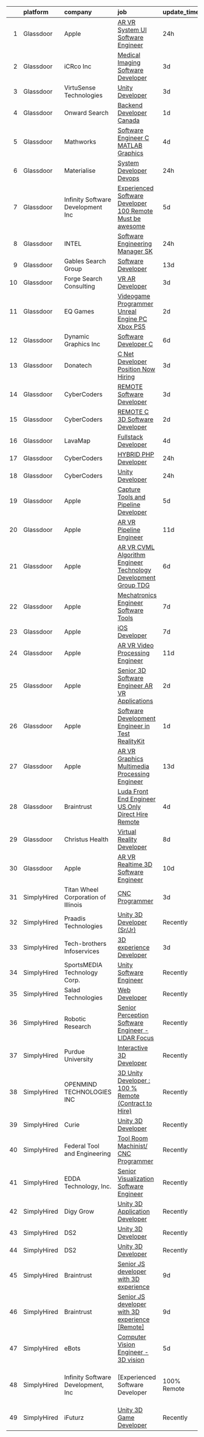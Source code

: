 

|    | platform    | company                             | job                                                                                                                                                                                                                                                                                                                                                                                                                                                                                                                                                                                                                                                                                                                                                                                                                                                                                                                                                                                                                                                                                                                                                                                                                                                                                                                                                                                                                                                                                     | update_time   | location          |
|---:|:------------|:------------------------------------|:----------------------------------------------------------------------------------------------------------------------------------------------------------------------------------------------------------------------------------------------------------------------------------------------------------------------------------------------------------------------------------------------------------------------------------------------------------------------------------------------------------------------------------------------------------------------------------------------------------------------------------------------------------------------------------------------------------------------------------------------------------------------------------------------------------------------------------------------------------------------------------------------------------------------------------------------------------------------------------------------------------------------------------------------------------------------------------------------------------------------------------------------------------------------------------------------------------------------------------------------------------------------------------------------------------------------------------------------------------------------------------------------------------------------------------------------------------------------------------------|:--------------|:------------------|
|  1 | Glassdoor   | Apple                               | [AR VR System UI Software Engineer](https://www.glassdoor.com/partner/jobListing.htm?pos=115&ao=1110586&s=58&guid=00000183c0c4bc1288e33d7e61516003&src=GD_JOB_AD&t=SR&vt=w&cs=1_48fd6f17&cb=1665386462618&jobListingId=1008194604120&cpc=9908D8D4413DBB8A&jrtk=3-0-1gf0c9f1qhapm801-1gf0c9f2f28im000-648e88034794b0bb--6NYlbfkN0BvKrLyj5gPmtZO9T8euul8TCxuuKNOtzRJOomxnwSEodTz2Bc-sPZlbtkML8D-m4oeV6RjmtLgNtFle5Lp-t1y_ac5rXlBDb2FT055bNJF5Z9WEqGCpdogwXsavVNXqVze6UF99aKorGQGE6tdQwMNJ0G0ldl2DULWyIt-uPig9tG7MjAlJWJpVptRE_UNm9NmOB50adoHxTkw1CwVudikPTvieTl0tkaJ2_Lsxpzsr6n5Qj1tTdQ0IAKSBp_rAnqiBfxS2uwqyWsqhFhXLCAP7e_7ouwl4MMQzS1s8OgPYtmnmHBVjMQr3sZJnOsJUgNThNTfVtpJTaf9UpArCAfo_KQXaaOYctoZ1jmXE10JIyLqMxQs2xs6cNxfzJguKgOt7A3_rDFfFbqAlRCGb8eyaHNOyeQSUQ8he9GMQPStnoGe_J8_QVFIUOjBs-_1E3ZC2HWGcSEua_cuzSh0tjMgSlBZiT28DZm7MNXMAx8l5J8l75fLRZkVRW86jc46zJSZyyH2AWGC6r9ke9XxvUkqx_JFqZfvJrTVKg1LJr5rsG5Ufsa-6jppIS7fxvu9Xzd2pX4rnWROn6zXUck0aMUkteUPCiKRTrt7z91BwwKkcpfj0jxY9TayczPk6_64PTPImT5B_r65nvWt9e1apwNOR4K6ft5Nfz_d6rMUwZ-esFlidBfcreTLLJ_vb7vgCwLx7NhCJ7qJFRxeMnJ379U70xwhNnIlB5kcuZmvHagxOUoIBTlkWSR9dFrGfNywtqQ2xbaY0t9qziJFT0uRoBEQZkemnif2vskHoV4XDP2clgoNdl-nRdGovxShTT378zix3QrjccDsx4FWqvnsRMDB0bFRddGi-d-M2UCgz_jeYq_W2Uyrnp41_lvkAcS5O3D0bgbk_ousb4KgbVq5q4RvzsM3M0Wn0rwlXvoEzM-LuUDfNlCvAjuwYIUAL78VKKpBsxi6BLDCrddOtN5Kp5lwqQuPE28mz_9ZFWttOTkp_WPsDRx5kw3kKMztcvW9DXn58NDf-CTWVf7ISJIENVa1)                                                                 | 24h           | Boulder, CO       |
|  2 | Glassdoor   | iCRco  Inc                          | [Medical Imaging Software Developer](https://www.glassdoor.com/partner/jobListing.htm?pos=101&ao=1110586&s=58&guid=00000183c0c4bc1288e33d7e61516003&src=GD_JOB_AD&t=SR&vt=w&ea=1&cs=1_3969617c&cb=1665386462616&jobListingId=1008189295235&cpc=B3B142CD6B71FD88&jrtk=3-0-1gf0c9f1qhapm801-1gf0c9f2f28im000-3a480ae423e39d25--6NYlbfkN0AtR68e5gWpPxoovZgA7Udo-dcymoK0NpHFMpIgh7LYz5vFxXCOkxsPH-fF8Xut7t958v82mrDUWGbP3diIYG4f38zQLkj4WGt-4rPdaVLrBZrs2wyi6xxR6zjZcX5E3qpqGXOJsxLO8DT7xvzzQ6qz6Iz-G2gJ-dFYD42aH32A15RyLjs5HvT8k8W6eBlsUuXDdjfaqUEriTp0a-HkEXfjbVglaHPSoLFWZ7x5ONLnIhlb-orC7qbuc06UOZ7--9wtLrK6tiiBnKnNmP4PQ74Wp63pywaxWhIOFY5PhMKfYnvlmOKxb6HlUBwu2fBCCXQf4lICgxRFPJ2-lAJMjVrI3s49SQPFJMtpsATuv9yQ-a6nkWIOaaAg63m7zIRMaXtKOZY7a78sAHffFeJbPceFnZGVk06M5I5JvQ_iX6GswI1whhkJeYTDQQ0ikzjZOkJQ09rCG-9DlJW3dZJjOm0jXX5cvVHxNuEZjxx4AoOzP_pjyQn1xv2J5PrZ-TCWfW8smkjy-SL0Sue9mkdWp2c7)                                                                                                                                                                                                                                                                                                                                                                                                                                                                                                                                                                                           | 3d            | Goleta, CA        |
|  3 | Glassdoor   | VirtuSense Technologies             | [Unity Developer](https://www.glassdoor.com/partner/jobListing.htm?pos=106&ao=1110586&s=58&guid=00000183c0c4bc1288e33d7e61516003&src=GD_JOB_AD&t=SR&vt=w&ea=1&cs=1_a8811d1f&cb=1665386462617&jobListingId=1008189164244&cpc=44CD5376B8534B8F&jrtk=3-0-1gf0c9f1qhapm801-1gf0c9f2f28im000-e45dbed7ed4141ec--6NYlbfkN0CpTNcpmE4ij7sr_GPl7QJj6yehPG-kupSZfEdlJHm76P8oq5H2fhbLgel7j5US3_82sl-q_ANWdLPrWeqBWKrSDGT4pzCUe3pZs1NF0soA2JxY-DPVRiyNM7VN1R-xtH8-fZi8Rkeqt5C9ALVR8ZPbu6TyBXI3iTb9wmbJ4tEmUM829R_q-A5oROh-JOJ6ptWfhT3xpiYSkWyUDyBiTmJN5cUvsylx37PvEtckPSFhBGTrRNH_CpP2BXT8nQvOlD56TgCgAvyQQ2M_RbrafDFKN3YhmNh_M1zsrEqqbZuk5_YzACD00xLtEz29fG1BLTkghjLT-_zhAGy76yEQLHEaovIkdegc4EVCiHgxJhvN43j3eQ_oMcc5MXjuNN_Ju-QTMyik7XM051TFtEc5LvIjoVRsno-zJeK1cynf8YFNwWI4O-w9xl8Db-tfQM5HPU6sJh32ZuNdztzwVSRIguEuop1byqV-YU6kATqLDH1GnWAQrprTKZ4Fyl7ATlEBRzM%3D)                                                                                                                                                                                                                                                                                                                                                                                                                                                                                                                                                                                                                                | 3d            | Peoria, IL        |
|  4 | Glassdoor   | Onward Search                       | [Backend Developer  Canada ](https://www.glassdoor.com/partner/jobListing.htm?pos=129&ao=1110586&s=58&guid=00000183c0c4bc1288e33d7e61516003&src=GD_JOB_AD&t=SR&vt=w&cs=1_a8206aad&cb=1665386462619&jobListingId=1008194305239&cpc=AC285F3A3ECA6BB0&jrtk=3-0-1gf0c9f1qhapm801-1gf0c9f2f28im000-67438b296177dbcd--6NYlbfkN0B7YoEZZ2QAGDyEGGmBPAUWSHc1Mt3sMCn9FehKcWA3w_U7TW3dCIGRFU2e-f54IzQF-V7rwnsogq2pB1rUxV_wtYrFCtPsi98_jKLrpHtN29HUedluhBhfEnIc-RBX5XZ-mJoHsOiFFpsZxLWtIPyuiz6o9BVh60Br6TkZMFgxOr8-tPsDxiPM5H6Y31F2LxurLfH8oZOhBqEYAXvBQVBkLzONOO-ltovPmfdrdRun4ftsuXV72T56Ln0h-q9r_l2tyfDJrBKSzfplxRxuIu_srcF1nujwINcTVvdltFzL66RWcW1_b7kByE-sMoZpbyabUPkJ-oXKiTe3ZDcfbIad1GjyvQPfUx7R4a0xBEC-qWgdD8pLXGhe1PJcj-RonUo72y6S3JZdUS457AIPC3lD3EGFAT6CyBGGEqIgywrHqRv9IRbYO64iGclRgg6DhJq_cu5mDXi318Jo6mxoxZ10wQKWT1uWgDtWBTuViXjU5wLEUBOMK0UysIIRfbFFNVszP8KpovIWCMtuIVV_stDjNn26SAsvlYNkDV_Jpyjyyg9DbtNUf_HSvBG0307OIO3iLp-AF4WxktKLEI-LzfDErM8-34Y3wgoBgbfbNjH62KtDyfYFkpedzhGxXqvOIPI7L8O8vKq85GYtVUMrRRFmAZaPs6fotFoqTS6PTVbV29M25At80CxnPkvBxIZW_FLBK_PD4TeaZZPjB0DGVcBuIOtO6A7Lq7UcZY8mmWSL5Q-KKrLau0vjzc82HbAH8LSnwzyPm-_FQG27ivCi3XnmErkn4wxwBKTV_lC9Mheg6Uzk9_6KkL2zl23U6DZ-PQ_K9qn5k3q5-L03XfksA6xGv2ylxlhiH423B7D189LnAzmbdPQcisfXeQUubDODxmC72nnBosRA_J26U2Mv9gx8fmMTkN_m6ruY8RnXmEHAK5vNyRpqxgBrGmA8saCbCOLyf6BZmiltDvfWrkwujk8sSyYtUUXrVBE6UFeaxsNugR5Sm6kyPN_whkrgjLHy3Ucb-DUJaoe6Id98-sJsDVctQ8RRubDrpkwtjrzFikEDhA%3D%3D)                                            | 1d            | Ontario, CA       |
|  5 | Glassdoor   | Mathworks                           | [Software Engineer C   MATLAB Graphics](https://www.glassdoor.com/partner/jobListing.htm?pos=109&ao=1110586&s=58&guid=00000183c0c4bc1288e33d7e61516003&src=GD_JOB_AD&t=SR&vt=w&cs=1_ff813690&cb=1665386462617&jobListingId=1008186237517&cpc=DF7064BA3070673B&jrtk=3-0-1gf0c9f1qhapm801-1gf0c9f2f28im000-5329f31628b21335--6NYlbfkN0Be1FTFPPFcx0QPIqAMJW1ybOZ3rWDB8_VedXN1tgPhwNql6qzRjolkxeWqHCQUogFP8Hn1yjEeNVHhDkQg9Bri1Z44LDfHVbenT-is6F0ljOm1TpU_8aWeav64RzWzNs9QWATQMpJooCt0EGJeIPQJLd8AE5yw5qf3MUychQOuWANot90S9OqEBrJFf5b55iznPYHcXtXnT75o31M1t4rBMmkiNUU9D1ceKzTqIKYViWZgh00DcA_o5LQSAK_hSRcIy0HatwptUi56lcatjBsx3l-sdW8YNWl0Dxa_1JH_NIVP7_r2hRw6Fj7EdHTR0I8joJ9JgokV8w1YwNQ9OIWEb49hdBKCDOlIxfEIRjj65Ekuk6EPOiVdTTnYMISR9f4zodavT2leSrBWul5tgNLBZ9GLF49g4NwCFC47mg793_epMBUPFESWyM8blxLySqK07F_dJHhgdgYS3Fcxs4_adLpfWofTQpMTj0mYIlHFd1VpLGayreJNDWYuM14Jubw%3D)                                                                                                                                                                                                                                                                                                                                                                                                                                                                                                                                                                                                               | 4d            | Natick, MA        |
|  6 | Glassdoor   | Materialise                         | [System Developer Devops](https://www.glassdoor.com/partner/jobListing.htm?pos=102&ao=1110586&s=58&guid=00000183c0c4bc1288e33d7e61516003&src=GD_JOB_AD&t=SR&vt=w&ea=1&cs=1_c50f3998&cb=1665386462616&jobListingId=1008195799075&cpc=71532419B2302243&jrtk=3-0-1gf0c9f1qhapm801-1gf0c9f2f28im000-59067dfb3fe08451--6NYlbfkN0BL1DyQYBK1tHwoBciZhChALBxjrhsy8rFgUIA85pUFUQ2RdOVZsrc1ShOB09AT59wL7AB2b1Yx1jXryiUxCHfyR1CctDn3pS9zcEPkqGkemfFO3W6nIh1vJ6ICLA2AggGG5BdMZJVVNCeYCUpDeJQ7B8yrfAMv4vUi2fBML_km3hpoDaSxbZYKOl7DMgNQBJ5QgU9SUXYtU4dwDNOf8DzysnhdSj_tu3cKj37uhDVnRgaBQDoEX9LL20V3UPxbL5pXXiJXdr1kskpS9C5e2dEXxk5Hn1bkVyDQzBjF53slEBC-AzTwYtIIYKJqIF6fEe3OY9BbJM-eSb7ah_zgzxd2Ua3g9yDZPU4PKZJmZ2xE5aJW47qebGToVJQWHtVvfUrOAemlPAccMzZuEkFPxV6lBu5jQrkEhs2zPysM6apeirsqd-U3uPzLEAx7Mu1ZBnUtZ8v4Ct0CUio3uAQk4Uv_77O_H5JzNWK5ohjTcd4WrbGwYhW_J7vPDPW3XYU2Go6kwb7J-z8T7o2sTUfxSVXB)                                                                                                                                                                                                                                                                                                                                                                                                                                                                                                                                                                                                      | 24h           | Remote            |
|  7 | Glassdoor   | Infinity Software Development  Inc  | [Experienced Software Developer 100  Remote Must be awesome ](https://www.glassdoor.com/partner/jobListing.htm?pos=104&ao=1110586&s=58&guid=00000183c0c4bc1288e33d7e61516003&src=GD_JOB_AD&t=SR&vt=w&ea=1&cs=1_1bfb444b&cb=1665386462617&jobListingId=1008183783950&cpc=01657B10174A43CF&jrtk=3-0-1gf0c9f1qhapm801-1gf0c9f2f28im000-a5c3ab181006a343--6NYlbfkN0DXKDYI_yepg0NlIxbNRNpLYk6-xAUlLi5O8UrMeMQSh8WSkYgZoGi-WUbT6kjti-KNs4OuhusC8Sj1lNqPOLvzwu9Z1wClx9KRij4t_mLNAymagokeCTrtgVv1VmrgOyJIoRw4NhnFVLg3SjFVyhGRCmqOezOgXyhmdMUQFgRnEIEl2UmxXz1UdS3_E7geet-a0znsV4R4dI0ZNxTyRB_92noR8zZUdH07mVj-sgV_5ZnXwW0fLCgivArC17z7QFnKLm0xH6LV122MSP3Xoc5-q9CVzUFfy8K407hVk0pGoD2AW0KINSuX6N71k2T0xKZm4UouM4Fyo5gKCI02-gSBYUkJaSE_vW6dgPtqtP3tAk0twgwYIami-0q8NO4zYlmZOeFJhb81Oy0isgQm8S2r1VKtBLQuD0ODd-MPof4vtq4iZBqK1tOjVZXZ9d1FWOipQis1qVyTqAERD01_Zi-6p240kYdfLUS25Jm4IW3H1PlGevbX9uYee43QGzzeQ8R69rYCLXfT3A%3D%3D)                                                                                                                                                                                                                                                                                                                                                                                                                                                                                                                                                                      | 5d            | Remote            |
|  8 | Glassdoor   | INTEL                               | [Software Engineering Manager  SK ](https://www.glassdoor.com/partner/jobListing.htm?pos=120&ao=1110586&s=58&guid=00000183c0c4bc1288e33d7e61516003&src=GD_JOB_AD&t=SR&vt=w&cs=1_023a6bde&cb=1665386462618&jobListingId=1008194657600&cpc=42BEC95245890617&jrtk=3-0-1gf0c9f1qhapm801-1gf0c9f2f28im000-a21f2c66336898f6--6NYlbfkN0BA3MKuha-jPD9CSzC2RLR7MGw7irEVqrUWZBF8dL3e3eXf_36fAnneFEs-d7qvI8dv06vVw2fnJcRLSSAMaE3rWOTMoZ_9juyRYigj28CHEG_mW8CSg8CNYJvg5Elfb9Skf9rwBCfqdHBbDpjI8eQuX3V9Gl2V8OtgJpGlwhR6kSX-XOP_i8jMlwizQ9x6AUz0a66DWQBylBkiTgClRtFVlK6rRJX5cqWGdTJovpeiRCRHzhIFGCEGt8gF1sU77_UfOWXxWAMeeNGbixepq_H3-9xquCTv1-h2eEtecAf_WLF0gy3dBDyhO-8OE5u84d_tyyXkp-sUc3TOi5lipFgVU3Jspr0frh9f3LQWPRn-rWJOsZPwsoF_Zmj6CH9yNT8ESd5TIa-JUPv5qn-tkML-Om46ISU8l9CosR1KvUvszZrnJ4cK-F3L8bU1kfq6s7I%3D)                                                                                                                                                                                                                                                                                                                                                                                                                                                                                                                                                                                                                                                                                   | 24h           | Lotus, CA         |
|  9 | Glassdoor   | Gables Search Group                 | [Software Developer](https://www.glassdoor.com/partner/jobListing.htm?pos=126&ao=1110586&s=58&guid=00000183c0c4bc1288e33d7e61516003&src=GD_JOB_AD&t=SR&vt=w&ea=1&cs=1_b8538a48&cb=1665386462619&jobListingId=1008163247392&cpc=3DB599BF2F4828F0&jrtk=3-0-1gf0c9f1qhapm801-1gf0c9f2f28im000-bcc07aa98df9c1ac--6NYlbfkN0CZ1lEuAv6jxF-3oHFcpaf0lR-C2BPOLpDOrJR7xrRNgVUCVNy30M80NEN6Thl85owDOn5f_fzW8BWFml6voKhb7PHTNI9gmyqeBF9ESSbVU3rqC6eN-nxuT3WJCBY8RSwDnvSqZ4JeCczqGIaKQ5GUokGZtJBbrohySbj3H8TTGYCW7xcmmdLby6oxaP94490zn_oSZVUDv9Gu-TTSYPq9RIYIMnqdiWlUMtDCOBXfZrUH5hEGjTyJnkRWlniOCLj2YOR357dh1bIZWoNbcXYJVtCSQ7QIxVoLeAY7zwQJ1Zjr7wGGg6B92ynETynGBykuErT6DC0HBnqOe3sFbnZwo4pQZ49pxHYoxjcMfGHRwKb6ffNIhJrNrKPD6TIFKYzK6woKemPFHOUprLGHGrLQ1oSRsxs4v7Tq5m3aklVFPdm2CnANL6dxj8-_ET0HFx_nRYYbJANBuNoCQKhykEz5o0vVYYJ-8VhdZjY5iVkiWi2WSE1nPURbL270hmUpVd7j72TzF4h1h9cMqxwPHiHde__8YKtVoZbVLsZrh-xfdTQ2PjNVRIvEm4uNy1FkS5Q%3D)                                                                                                                                                                                                                                                                                                                                                                                                                                                                                                                                                             | 13d           | Boston, MA        |
| 10 | Glassdoor   | Forge Search   Consulting           | [VR AR Developer](https://www.glassdoor.com/partner/jobListing.htm?pos=122&ao=1110586&s=58&guid=00000183c0c4bc1288e33d7e61516003&src=GD_JOB_AD&t=SR&vt=w&ea=1&cs=1_28381669&cb=1665386462618&jobListingId=1008189252914&cpc=E773D000C9BC26FA&jrtk=3-0-1gf0c9f1qhapm801-1gf0c9f2f28im000-9da3314825d58172--6NYlbfkN0DYb1aEzlaNK3jbo1nj7TkHhLA5BW3aCUoLvSDZjhDfmOd-hrJrnVwcnggaKCI_bQT0HMR7aIc2OOho3kn8cJdxIAkx0XaIl9Ux2l7ETyJeoOPe6JNtaydLBevyKc73b_eq4ghpt3NDpfmpLmDSVxSSoELAzwwCspjL1Qkcj623iP0t5IRS_4M28nF4D8UTRzFAgI15RwS9Sp0ob8VhrF0Hqu0J_jO--LwkmKHuwH116M4HiKRTiZ0fCVxzsCrrw9OjJ-cA-zkyNkowv8F4AKNNIyE3YAG5UO1MZ1CiNedY6tccaY8DU_28cAJ4RdvX1mv3k7ynR2rA9leX0MQr0ugdxxIHe_FY9Xd_XtGwVyiYCB0iJhB9sJHQJ2-rpY4C6yz7emKLX1fxDH2ddyuuyl9thJBOmHQpg4tUOV-Lzx4zx_LzU8nG_6BWxozIs-IOC5VHyu6P9CPiaxSebK42Tfo2NFfWS8aCfepw88ILgw2Bh-aOdLjt6J0D0BeeGa8P2T9OLJQEFJvfHg%3D%3D)                                                                                                                                                                                                                                                                                                                                                                                                                                                                                                                                                                                                                  | 3d            | Greenville, SC    |
| 11 | Glassdoor   | EQ Games                            | [Videogame Programmer   Unreal Engine  PC  Xbox  PS5 ](https://www.glassdoor.com/partner/jobListing.htm?pos=107&ao=1110586&s=58&guid=00000183c0c4bc1288e33d7e61516003&src=GD_JOB_AD&t=SR&vt=w&ea=1&cs=1_f78de1da&cb=1665386462617&jobListingId=1008192870147&cpc=E521981D00147CE2&jrtk=3-0-1gf0c9f1qhapm801-1gf0c9f2f28im000-89340bcb9f0f4d22--6NYlbfkN0CEVBjBLef0nKjHx2YDjrytGvrEPiX6AdNHFVq-P58f6TOpi8EtHHOBW3i5X9nc2LCZUE7BGZ1jfpKXJqRO0kFyVzidhKIkz9yMxSucFtVmvT8Rrzd-z71jQLinpxXyHNS2UzQobRn0h7MP4D_tg9Ou9It8rFzU3gbf7zoiLqXDeYMrhDNM3Y81RvwV0oUyfJ_96nlSZ65Fpp6-quIRmlfAKEDl0_UxTFH_yBFAx18nHp4h36NUygRmMsrHo3Us359ySOcD9nnfd5Na9G2bmkmH-c8Onp2H_KiWFygRyeTR5GyH4trL4Wh5PVfmv1xpMmnOw6v0Buvzv54HPujbW4QMGdLdHNMvS38dQcG20mXawcgG6Kb72CQVjpHV76pqXretylr6-yZ3Olw503pvrJHoYrXFNh0_Lun5I0uY5vYh4CAPmkq00J048hb_tCB31H469ZzgGgRVzhih0yJzJ_hcF40mkYByGNOthuUKa6MgXo-ZVD9xEBXePNU9MX2iyyyvfU3eUB6zPzBQk5HI3UUz)                                                                                                                                                                                                                                                                                                                                                                                                                                                                                                                                                                         | 2d            | Remote            |
| 12 | Glassdoor   | Dynamic Graphics  Inc               | [Software Developer C  ](https://www.glassdoor.com/partner/jobListing.htm?pos=103&ao=1110586&s=58&guid=00000183c0c4bc1288e33d7e61516003&src=GD_JOB_AD&t=SR&vt=w&ea=1&cs=1_003c4d44&cb=1665386462616&jobListingId=1008181241186&cpc=923E3B470662C757&jrtk=3-0-1gf0c9f1qhapm801-1gf0c9f2f28im000-eb0534a82a7f31d0--6NYlbfkN0D8zH-OS32mCfLUVdqGSMwrigRLG3ouzSKCaXh7jZmpYtU56ERe_VRRq247ZHJrkRlo6kkXhzO6x6LoRo5lER-Mcakm529CxqE6zGYiKTMZJygHS7Nn-hjRim_nU_rCuii8X9PjgNJs4xmdU0nHL6UgFpG_lqS-xqxMsa_6g1_--7e5El5xux2gBOQLE6_4RM2m3AVLcsw4iuYqqzc9fZc0qoCSUkm_fUe8AEShCrrtz4hsRqgDapTNLUeOEDy3WjmVXqapo37iXAOLkpUMu9bAnbaoIuTjZoyS2uNqMFIg5E2C6J5NTwgerFIi40B6oJbYmus4Xq-nPuXTMQTbTbXOJSV4ZWtNAJz_TacmsUEi9pDq4Ea61g0qvdbWmg9uLIu9oooviQphYPQ-LgUrvD6EDPM1Ul0uDpZ7a5lHdbvV5hOPI3UYxnfUkw1lQ94loIueaYgg0_qHyQRqtlGfwIzvYLDWGflMcM95LEZcc8aL0FJYz4T103UKqC-JskOmj2yZAG67gd2WeQ%3D%3D)                                                                                                                                                                                                                                                                                                                                                                                                                                                                                                                                                                                                           | 6d            | Remote            |
| 13 | Glassdoor   | Donatech                            | [C   Net Developer Position   Now Hiring](https://www.glassdoor.com/partner/jobListing.htm?pos=121&ao=1110586&s=58&guid=00000183c0c4bc1288e33d7e61516003&src=GD_JOB_AD&t=SR&vt=w&ea=1&cs=1_7a925f6a&cb=1665386462618&jobListingId=1008189691240&cpc=01657B10174A43CF&jrtk=3-0-1gf0c9f1qhapm801-1gf0c9f2f28im000-b703bfdb0b12aa8a--6NYlbfkN0A1inwGBUOhZA-YzbMNnOJzKler8N3iBbJrRPtovP8oCLyCpzhUTpAtbDL1xsY2PSHmlqx7jpPcYIveAAz8m1FLC-Hc71-buLc6LtCtNuheH1jmo2bnoPgBfgfg84xOZVvqGg8EeLSHggRJ2N0TzEAQFF8ZcZdxxVSZ3IQ7rN257rO2A7gcF5f8jnqX5bPRAj7XvL_tcwxVZrH0QtcYQkyRNhtiDqzWZ4OkBpxuLdq7eXRmM5ruS5BPcLxb2dWVlaVr3E2qvxvL4riKTzu0L-yjHtJywgu85PLFyzor3gkKiNjNvbmv9GAzq7rJc_e6R-LPxNs-kSgVYnX-k91U6MsTSS2TrlM0iZqMsuUV-Yr-WIyY3Kctn5t6bCUWkkB4kcpCb6MV_NTiGPaJnUKKb5QENTBCrORo7LOCuI6gsHyD7UMaYsiUlTxL91AAa4Zzh_-x2nOFAp3doKv2y_vXNvlyJ1cEcuJhQJxZrpYBniQJDJ3PLf44gjdCfKf14HLdUt4wcXGMjjgK2GU-YAojO6EURzq6GQwi9jY%3D)                                                                                                                                                                                                                                                                                                                                                                                                                                                                                                                                                                        | 3d            | Littleton, CO     |
| 14 | Glassdoor   | CyberCoders                         | [REMOTE Software Developer](https://www.glassdoor.com/partner/jobListing.htm?pos=130&ao=1110586&s=58&guid=00000183c0c4bc1288e33d7e61516003&src=GD_JOB_AD&t=SR&vt=w&ea=1&cs=1_50ac2ba8&cb=1665386462619&jobListingId=1008190927438&cpc=334ABAF5D42DC775&jrtk=3-0-1gf0c9f1qhapm801-1gf0c9f2f28im000-3da7c19cd6a882ec--6NYlbfkN0CpFJQzrgRR8WqXWK1qKKEqALWJw739KlKqr2H-MSI4eoBlI4EFrmor2FYZMP3muM02T08-2umJJoulisy5X8exR75BXjoT1BP1Sm8DbTAit6inDSDgUhh7wM1gCPupIQZHJsQdDdytVqERo0QbPckkUzVuW7jmdRY8IfhRvDDysC5GQCQb57A8b022jvQ8ZiO88VlxedL6528KZmi6Yqo7hCFeIXCz8011ExCu9Yym5vyQlmwhzXP1WKHFl9kZHPly2KtJ-wHvs_uvyusVWDtPgRHpOfeISd2MLmQvXIZM-Cpd1yv2UO_otSXgfISClOfCo40ehQXyKC09IcJVgNPxwa_zUYn8hK5ddpn9vQVgGcCyPxmAGEp7ls7nLGWRSLqJOO8SxcrBKaK6BzViw5wivKpNFzu2J2TNgi1bvdzYC08HcP8qEPefKOnSnu31NrLbkldDuftzm-hx6ewwfeFnfIELlmaRDxn6IGmOvP1dSWKLdIPRIl7q6HNoGVvK_8-cbrk34GJaP20JkKARiDKxnm1NWvv-ehBZnSfoPpUp6tJIvHGA8k7z0IjqGHBuRyLFjyf4FRyRpzE9hdntXVMsagczHJv5TXho-mBIPHGA3JhCS59TCv0flfcGKztfUASlhZNGGO5UKoLG5Pu1UZQSr9b1XRqGunMQevfmCtf7xcEGooi1FQTEmRbA-cJIoej7nxqZhw0dP548lcTgH8fMv0io3Oqd4_21mkr-YQh4HRcZpyFZe6JI8TqwpBKqkeIFApQ6Az4l-tWf5NGYy6P7tUa76xil9WnrWD1h3a1Z-FRMtRdYG5LJXvVmk1QHNMs75Tegm_Bww38DMtznCpYmFep3UjQWddp_W64p7DJSQFsvH2WJ8X6azcyOM-jRctsNQlQ_b_DwR67q7VMTxLo5yOLpNb4uyi8wPVdKjpI7j0wC7Fy0hDDWyGD6T5ZsjgbxYja8Do2fgcM6A-TdjIV9Cgo5TcYhjyK9QiS69I0X3cPKKI0qK-Ep526yxXN2lvd7kLdWZR6XzffwmGFdZLMFmR0EucCUIzG-uOcxu86v9dzDwO-ijcIF)                                    | 3d            | Tampa, FL         |
| 15 | Glassdoor   | CyberCoders                         | [REMOTE C   3D Software Developer](https://www.glassdoor.com/partner/jobListing.htm?pos=125&ao=1110586&s=58&guid=00000183c0c4bc1288e33d7e61516003&src=GD_JOB_AD&t=SR&vt=w&ea=1&cs=1_412b0251&cb=1665386462619&jobListingId=1008193291650&cpc=334ABAF5D42DC775&jrtk=3-0-1gf0c9f1qhapm801-1gf0c9f2f28im000-9cda045b08b2fc28--6NYlbfkN0CpFJQzrgRR8WqXWK1qKKEqALWJw739KlKqr2H-MSI4eoBlI4EFrmor2FYZMP3muM3M7R2TWRzZ28S3s8P5S0rd6aqwfkjAb6qLYlHYspGcmY438e0qEPo4tPa25dL7d4q5kIONObVbF9sOUwP3ExaCso1VLUv2UJGSl5nE-USFQLa_0fXAyD8k_34hbP-795CnwzUS82JdYI91XvXus4iOOBQ46tej4evQtlqR0zKnqNV30HIoU0Fzz5CYSZYjOz9H49N8AG-QRcyxJHTjT2CtwILH7VgM0KtVdACW9MtnlzioImKw-mvkta1mIxlDZs7AmLvzGDGr6meJ0zw1Kx0NNrrjJDV-j5LfIkdnrY4XeL1cACH7NudogIS1-XhXRcIm3lw0864PRwggFVHS_FDJm9_y_DqPZkJBWm2HFjLtnQWUHWOSOPsd0R8PViyOF-pxrDIwGJWJxbP4kV-4puF873t36X3dtQCdty6RJWNAJ2uXv4fbl78jw8zydnWmryExWcCCW8PWKlYjLPuHfbJ-X_DRQM6o8ASiVJ3u4ln8edfghRPA_LFVGh3-_ulAG-6Ve0HHxLtWyqdee9ITjdUzKtNMtU0zaxKSMluV67aPFYcPjMme2n8SRevK6WLUKqZT_yJresGZLu1_vehacfIdF20JtU091x6bFhuGdAsOhyhlPV3jLUgsrDjhF1gorAaCrvM_kCaFMEDkqecY4gGzJu35Uy_a8GMR1JYhlIkDpSWN1KLKAZfpI_uSOVgwPVjfZbsKpOzYH_tAVFl7epXu3td-VA0686QFFkC9vzaZuaPqgzi_kHMZNSmVTS0b9ZoKQB0Rp3SVcI13cMuUItT5zsBCksSCCRNHco8xcqQKuVnMIYkQoO7M7jyXxCozRGggmGYgePE8xABHvi8DBJQCPmW86XcKTx5ZIUI22193DNb5ihNNBLdGTEN-2axO7KuUdDeh_4t5rlDMNOt1-B5w_bRvW1261Odh1n1Cav2Y-8nchnLZg5i6qagccvIEQA2Q0mCcnaMbQD63h3-RoO2zu8WYkYMh6hT4frgjJb1ItKfA6rd9xSQs)                             | 2d            | Chicago, IL       |
| 16 | Glassdoor   | LavaMap                             | [Fullstack Developer](https://www.glassdoor.com/partner/jobListing.htm?pos=108&ao=1110586&s=58&guid=00000183c0c4bc1288e33d7e61516003&src=GD_JOB_AD&t=SR&vt=w&ea=1&cs=1_5ecc0fa7&cb=1665386462617&jobListingId=1008187764714&cpc=451933188B21919D&jrtk=3-0-1gf0c9f1qhapm801-1gf0c9f2f28im000-821e9656d265548b--6NYlbfkN0BvffYVbnfQbS93BkAhZe1nr_iwjsb5JUyOPZS3_wkjORFSIyfNfPJGp4Gll-vuWMA5Qq7RitX7NrJ2uCPqGa4ahz3Sc3_LcqGmD0EunhiCFKwO6wo8HAQlKE4pXM8IuF5Fz0oP2Z70yw1u4fDuS7UVixxy7--I9yp-TD4tTFQfi6dvfeHkpmd3SnAVIUFbjdZSyhM80JAmIBs7rJ2KTnrlWhYhg5s8V3Vz-wXje2NFId6f0Es94L-GEDv1KtijHtB4X5XukxptJTx56VaofXttE5WzCGvrsj_mwKW5QKPLs-DunIM1jkpBvpFSlo7gKmlEOH_h-c4HMLQzWg-GZu6C_UfSHPaJ_g3PCfvspbc5IOxfPGHQAUIjvrbiWLxcs-8F0MiosZl3FsnduwfTKaaSl-jgbLXqM7HkzdFj8gNby9oh1Ef06xo0O0E-xoEIzIZJOh4zDF0zze6PD1v6e1OrhdhWms0eS_V5CSWngfsSdprfdC4CfGc7_8fWdZO9iyc%3D)                                                                                                                                                                                                                                                                                                                                                                                                                                                                                                                                                                                                                            | 4d            | Remote            |
| 17 | Glassdoor   | CyberCoders                         | [HYBRID PHP Developer](https://www.glassdoor.com/partner/jobListing.htm?pos=128&ao=1110586&s=58&guid=00000183c0c4bc1288e33d7e61516003&src=GD_JOB_AD&t=SR&vt=w&ea=1&cs=1_438bfac7&cb=1665386462619&jobListingId=1008195573906&cpc=451933188B21919D&jrtk=3-0-1gf0c9f1qhapm801-1gf0c9f2f28im000-081c0794dc135dc6--6NYlbfkN0CpFJQzrgRR8WqXWK1qKKEqALWJw739KlKqr2H-MSI4eoBlI4EFrmor2FYZMP3muM0M2hpkMB-_XvP9ztTMD-wW6nrsAz1-o_X7FeJnJXN9_1bcx2PLx2yH6LZLbmtLsHoG1XakpTrUUCTv0X0hswcdh7Zff7ii0m26iOJeBNXiCagcNFH18Tim3FldusqY9KswdC6LxeyS_JoSibTfHnka9mH-7WEiw1U6U61sKEu5c9dCJ3sDpEqy3u7SllZ7Q3a4H11tcCOy6126ytrD0uvqUOY2ZYUxWik-isY2tGpu_vEq4_RNaHhO9IClf7BUMog0ftDV6RGdE-Lj0t98RhoidTi4xKzzYiLGStp7MHct_-AY9G2jPFILtUziLhC7iKbE4wR8xYKyFs8kme_Wt1pVCTstmru1ApzLimpolyx3ecfiatTU9NkYQvLASThbNcWhHfi_ObYiZtkPkg9XuzUbQyRbyfiaxQiquaWQsm05aXfFUR-jBPr66zjd9pBvXHuG3aPEJZuJQnN5AUXE26FWUqdFUItlv9JsbnxWDJctC599ld2nwbTSV5nTyE43Qh0OAOWhx74eurw0OGPbk-sNVEm-X3egaQh3pLpU1BAfCnw5rC1dq1cnbQhnmLzrDWwBkFTSMIdfXCdNKL8DH5R0qlO0gvnDdW_YhOMI-99VteURjmp2OPW_IXHOjDbjK4wL-kjrT-pDwsEmud1Shd5Wv15omIztqxzoYS23k4hghSAd5K-fHWELHW_fA7D05bUc1WOkn5H9xUIVEEPCsRH41RxEcj4aIg7SQAa3CPbyT9YnbTsjdkkx-qIRZ9wF22Ydwy3EA7H0-TLM5-AfvL6IyhDwzdAvMEpdWk7P6jb9d20BGsxLYc1ZfzgkabLG-EgAEuah10wkHHtu7o-vsypmp6DRL_tg1SGSgdB-kbvFN2dKWjssjiVsOg-WsoqhHcO1gWanKJ3_sR02VOyH-QW4gHVA4qK9z0L9IJ3vdxjtNtTHpagYeaUwdsHBGC7u_tdAS34UF-9P_D6i7drzIX6-WMTFhnTxFcac27_vohcxlQ%3D%3D)                                             | 24h           | Cincinnati, OH    |
| 18 | Glassdoor   | CyberCoders                         | [Unity Developer](https://www.glassdoor.com/partner/jobListing.htm?pos=127&ao=1110586&s=58&guid=00000183c0c4bc1288e33d7e61516003&src=GD_JOB_AD&t=SR&vt=w&ea=1&cs=1_c42c112a&cb=1665386462619&jobListingId=1008195573339&cpc=F41FEAB56D215062&jrtk=3-0-1gf0c9f1qhapm801-1gf0c9f2f28im000-faab492d0d493779--6NYlbfkN0CpFJQzrgRR8WqXWK1qKKEqALWJw739KlKqr2H-MSI4eoBlI4EFrmor2FYZMP3muM0M2hpkMB-_XmaPax2sZYsJbqTqMHJOcC7UiQ63mUR7Z05FB-sclgQLhBO_0NnE4KfB5ejaCrHRSgKV1PofTX1uOsa8Y-Pg427D13AMO-tOKf6nhRv0t6FGlFzCgQdpiVvATdhwuXA8JTdZVLY7ttPrpmvnOkmi7plm7-sRsYRr0a1ereDNiX5dUQ4gfF2GOXToJPR4IViLMcMombR60MxQqgbJyEIFAtgJJC29hu_p6OFPx85lb22lX99DUV6J-l02j_T9yt59NRZ0tQpOiIDxLOiaRDdD4h_MhRzF8ACBTHNmtyjaMbeP6ZQ4svVsvkYAe66zI-Shm-RGR7WO1sxUrYP0UtVtWIvC0E406bMvR2JFp7CIDbSkNeE9PRZj1mJ3InAi9GP5phV0jPWybPN_4jB1MyVU9NohBXnCrs-pCRfvidfQ9A9KTcjPDz7lpwVGukGx55nbLFDhuFlitBBoQ7B_wrfXvIcxjb2EY8_v_6ApRBu58CwpdQrnJ6njCTai1RjraDgvi3r9C5OsAUrxA55ahy02BCEoZzsYvzPcBeqRnHrFZdgstJc9HYeFlSUiJ-PgZl_VkFFpP-Fsqe_Tpk7qaES8Ul0rWjQsBEYKl456111xmuHXYAS6iw82AN5IGX6CFIfKfs8Opu37ZXaI3xMhJ1cwQDPjEw51jOkj4EMMXFCA-v5yaKBDOy9XApLVsbOmR5GFiPK9mutB91YyByLBGmCScZ0ra_XHpJas3jkCkbNwjmyCiQheciE4mlUflHiHzUwu4tWQCSBLetMqrhcLiOnfHu2qjVeQ1uMDTanoMReD33ky8k6EHH_RbV_dPGoPkJUclEZfyoqY1GYqRD8QaVRMitlh22Wgb9fPmQpQV92x_9emSwE_beVgorEVt_hhf3qKdg0FC2j7KW0S0VARpCTrbmGUQ4Zl8-QWouD9x8csuilJZc7KmtnNSAvZWHYf4vBjHYzfGkGxfSot1FYcPvIYhrqkkdg8wEs6cg%3D%3D)                                                  | 24h           | Vancouver, WA     |
| 19 | Glassdoor   | Apple                               | [Capture Tools and Pipeline Developer](https://www.glassdoor.com/partner/jobListing.htm?pos=105&ao=1110586&s=58&guid=00000183c0c4bc1288e33d7e61516003&src=GD_JOB_AD&t=SR&vt=w&cs=1_fbe9634b&cb=1665386462616&jobListingId=1008185057638&cpc=654405A9B1E0A9F5&jrtk=3-0-1gf0c9f1qhapm801-1gf0c9f2f28im000-9a6527da150c90dd--6NYlbfkN0BvKrLyj5gPmtZO9T8euul8TCxuuKNOtzRJOomxnwSEodTz2Bc-sPZl5OJ9R4TJsNf_j8bAPQRPw-Ch7iBH7dTBxLtsohtcVLf93v0AvfYDfSVaxfstn9MMQfnklGloJCzx5FvLxclMp8Vb75DnaAqqypse3IThMAtxyNBA2wndewE8sEFxPySlBAhIDFSKipD-xCymQTCNsBijjIcB9GVIPDME8Nx7-1Lt23LI2iIQt8-ah1A9yrE4JEHSUJuiwIZpDRT2qGfzb_HB52B8bq2deImRUCzTWHRFQ8tjnuKxfAsJ4Ond2mu1Pcwujh_0FbDsqfkhE1PBtd8-fu6jUpPkbQo9HhfBqRQxqQcOcgJ42UlNCh9ND1zdqyRBbklZVmmIh2qHhHu6MgEdSMc3Ebq0sCv820Pw2sGt3ZsmwVAmjKe7sCHMRdb-X8RrPIu7eoNSxF1_FGen8rYMLMl4-2KuSp6k87tKtWca5mvgxQHtGcV8QIOoElhfRgZyUlrY_gZL-h2YBsYaZauDdF3P7U_K795wmPFQuUCxNChbD4MfxU1GTgbXeuzt5d7UWlzpQWtC3z39PfTls8XNlMQxDuTIiZINsgaoQLyh24_pDmecQePfEldMCQWTTzZ6f_hPdjDSKCPDYecsqEUO0XdIkKyOTL4PXK4MS2pfvz1cRT1sJsNSd_1y7atG-aaGTlXFgUmrlHPcIIN0zzYwO50_a0zF1sVygbS_PIdEzwVO_sP8eMTrgCqysGXEoVj5VOe1KHJXeBwA2DSkkyUk0xgSYGhRA6Wyq04PuXJW3nIe5xThideabgMakBCIrWWWlAwmimSbd3UACUQ9OZo0glg8MPSPLyeel2LpGSj-cQGVWiCdLAE81Fobp4_7S-mqyhLUA9sp_sLXt2G-vvl5ntGAJJUQ1k6p2Bb2PEqAtnWe1WoJ7KLWOxNmjRo2wNZFjOeK2ljngk9KvNB8nShl-qssAEQgY3wr2hmql97sMlB9lE3RePAg2z1IdcYXvzOsgklLAynj9ACWXCZ00uElAuzo1dKI)                                                              | 5d            | Culver City, CA   |
| 20 | Glassdoor   | Apple                               | [AR VR Pipeline Engineer](https://www.glassdoor.com/partner/jobListing.htm?pos=124&ao=1110586&s=58&guid=00000183c0c4bc1288e33d7e61516003&src=GD_JOB_AD&t=SR&vt=w&cs=1_0c383a0e&cb=1665386462618&jobListingId=1008167611600&cpc=8795CF9063CD573D&jrtk=3-0-1gf0c9f1qhapm801-1gf0c9f2f28im000-7f07361192d5dd8a--6NYlbfkN0BvKrLyj5gPmtZO9T8euul8TCxuuKNOtzRJOomxnwSEodTz2Bc-sPZl1dBMH13w-jNdNQaFf-lF6kL1aEhJ4eiuAXTha0QvAvu907Z2VYn0VJoxU7cAlBZlFPS1G7aYLqrMAUepxkDoRYj5djL18fyLw83N7Y0s2ePHYzB0Wp7YoJS2ln07Xj5NfEJlJowwvYjOgNZ7c5m7fF6JBXt_OYbe9JYGoS0u34ITOEoSr_0ObZ_Yt0LlmwTeQe6fNxku0yB-Kya1CRXCubgAwsQZPIkZ8bKaplCsLugm3s8WUL-ibtYWDAcnFfvbH34HNFugLM5O-_7JBsnpZj_fGG4TI6FofS8Puj5nkKFKMhym_UOwdE1Lo0VQbxuaP8sk27g4H5cRRCY56j9h5p2Iq3ZT_BjbfDMMiiTp7KVdOsj___OW1yI3Ve78q30cqTL0bQoeasiylRYoveASDAbZ2DMlpdknQjiaY7RnBsHsWRlC06nduOIInzqyeZ1D5USp-uArZJ6nxR0AXGiI7LNbqKDq3pg7e5iDrNlthO4ENTuebTdAAwTxoQioTqILAIPwJ_Bo30pFyed9Qe4FRWue5wx3muouJD3hL5cwgUQSiv0Vn0dFeTj-OH8QsZvW1L2MeDavQSN3tlJM-01NN_QAyHfacffWf5cYYuls1Q5V6xnvwsLnLmW_mY_BpSh_gg4bbIgab8qpFndBtqooohlO4S-ijOEVnjylh8oaTZbWGspWSHOsCkwbvTcIZqEbX9mdCi_Jkr5aE4ARHniiGhoz4P5WLQoF4u6P17Q7Q1MNGesny6qO_5mJ_nXphLxPHmOLWd5IlZSrcJ3cG5JPCIk-CNzLXaDSp9TZ_cm2Kmihp0O2JiO8EMLb1gsWOsOzWE7JMS4XTp9R3WABowPKvEHRR5sXBIMCGLOg4K74_Qu6zLKKtoATaf_zM9DbkSOIKOeJdWdZCz8nK2X4RY0HdOeLyDtj3Q266AxBHrNFXyMstesQicprwajYsYXtKkkp8LflsrFmt68%3D)                                                                                             | 11d           | Seattle, WA       |
| 21 | Glassdoor   | Apple                               | [AR VR CVML Algorithm Engineer  Technology Development Group  TDG ](https://www.glassdoor.com/partner/jobListing.htm?pos=123&ao=1110586&s=58&guid=00000183c0c4bc1288e33d7e61516003&src=GD_JOB_AD&t=SR&vt=w&cs=1_1a6e8f98&cb=1665386462618&jobListingId=1008182353942&cpc=3BA4CE39D5B5DEF5&jrtk=3-0-1gf0c9f1qhapm801-1gf0c9f2f28im000-57502df5b3ed8e5d--6NYlbfkN0BvKrLyj5gPmtZO9T8euul8TCxuuKNOtzRJOomxnwSEodTz2Bc-sPZlO_uSwsktAei_bVu21E7vdAxjh_UrxsKLY_15We9ZQlW2DssR9X47rMSHp0UnMabz1b7lJ23dzIKiR8HSLj1H6hjlDReqN5HoUOpejXqGIRiYRZpwv516lOj8z4MIL3t8jECmDwnCfXUMqgkkTmEkGAaho4mlSAv6LNX3Yu7mOkQqFcQqUlR1Gu_rl7PGjjVmMIY_I7SpjHljaB_RswE1e9ew4tgxRNtbeN5R1g_zKEpXCNMtA7ieiKGbnLYIdxFZVc2Egk9vNXXuElr6VzeXalaCNkBSj_V4c1E_7GXJtpBJeD_CoOGncgqjNwc7Pm4b-kOrAhsyjDcHEsW0qiplmVS43kR5t6SGCRBjm3azhbGQnM4jTWBOVsegw-v-BdSMu-0nk8jazEJahjJBi-65dRKtAZF7ySwzWVGraDL1aGhIzlxw0kSns5W7RhhV8MxJcmVQfRg2KNeQ7LckJx4IJ7L4NqZgtehi9KIBakL3rIvcrXHgb_kiNjdY_piK6kWGRRkLUWLlF-6V1ttXU5PJm82YYsraR_fRJJpbFbiBulKPs6_4mfA8Oeb4EtnADINkc0EGjXUxvrJCEYU18sPjgecKaEEQWpBxSRMWH0W0cM2eTL5Ad_eftt5v1OY_QgAJ8jSnLu7VpyuXmptgfFqe71nn3znw2J21xuF8Rt4XVMeGn_f9kdN-1EkdOwLf8v5UPTr4ovb0mAdp5OKrVLOwhMGL1mDfpxZ9s_9KuSFNbneRZhEo6VFRopZWJbVRh1xSVvLVMZsRnwPn1OZxMjJbRglfABuBNJq2kxzNREFWIqsIGaw2VwM5es2fqmkAXaERX4yba0WJNnA6W81TG0TdcL3hEY0p_p8ZO18ILXuYxoWnah20HMpPJUBTsSGW54i6xO5YvomoK2Nll_s7AaS12K8tHgdFVxFM6lcuMh-N65NWcdZaRA6xqJxLS9snAitYAJ5aJ0cNhc47t9T9f86Vk9hEyn8OYhRc4wu4lxDx4LRyjo62EBakszVGRf-37x4p) | 6d            | Cupertino, CA     |
| 22 | Glassdoor   | Apple                               | [Mechatronics Engineer   Software Tools](https://www.glassdoor.com/partner/jobListing.htm?pos=118&ao=1110586&s=58&guid=00000183c0c4bc1288e33d7e61516003&src=GD_JOB_AD&t=SR&vt=w&cs=1_a2729d7f&cb=1665386462618&jobListingId=1008179658314&cpc=3BA4CE39D5B5DEF5&jrtk=3-0-1gf0c9f1qhapm801-1gf0c9f2f28im000-3e776d2b68d4bec2--6NYlbfkN0BvKrLyj5gPmtZO9T8euul8TCxuuKNOtzRJOomxnwSEodTz2Bc-sPZlO_uSwsktAehZMqAitozYTpUQJJx8xfPnx55IagIeqYXoc4sVnSIUI45naQX1OULLNYDHKrWMV9vWxu5tOWADGTLPG-905ucPg97i6fI1Y3S2jWTZk_-yZuGXuqVrKxP1zjQfw-vf1oF_lB7qb3Eu81Nole7QxUx1g0qXZeREmkem79Q_6ENzrWcpeu9au4o0adKYHe0eyzSyZArBrS0iRJGYxqB4oljiQZq3iTnfEsPZdeIEuhMuxcZXhr8hvx9B2cotBpmHxHYhIBh5gkRhQr4F19bkNalKojXAXDppF601kfNJ76L0B8W1xY-tmzi0SgpYGEcG8_hG20mDqIC-dHlVJOjoO0pKgOTBHSGVoYM7GVPo8yB39BfyYL6pjNRjtUpzW0lXxJfFShpUdjh0BxE1ise6jizgZeDfBn5He0njzXTGOe4Ljt2-_NSSr5mSxMyXIm9bcRwK8fEQnNSq5DS5Uq83LtOZznDaAm4RLMME-YAOPzggxqETIjVIIDRe0E3TbujSXTqJBiMV09DEsdS3NqYfKQL1aWkaJXrXZ3z0DrUonZe8Uyym0ksV3SklfV5oV1uvH_NsEFqAb2Y-jqCUw3Zn9L_UrLVFMdc8-VobLYSS7zg4hrWmO-2MFVmbCpd1mXAcZ4j_0an3QN4d2ogxBPxiq8REA-x08xjvsOukXpl9vv51YAIZ8lcrDYy_3zGgMCEilgc9DNqGuZMS6PJFk5xPpd78op0egetFXBgaiU3gC5N1-D7wzHiZhUYri79Okq_6gU4zACcJC7l5UIt6Ss3qDkrLBgcLIpeC5MtkzJlVDE8nIR59-z8OVSzmf7KrrxKJfWS2STFAWAnt0WjQeSA43Ee8AimkDbI2-vC8SPy2nU2Za0AV-qAkuA3y8Sn4N7bV1cPixdjt3mdObQxumE-pCyD-gxcJlb_ac1iOQWvsVu4Tfn3QHhZCMpfIrVTMmda8D2t6oBLOuciVGfjBU-ho0L_a)                                                            | 7d            | Cupertino, CA     |
| 23 | Glassdoor   | Apple                               | [iOS Developer](https://www.glassdoor.com/partner/jobListing.htm?pos=110&ao=1110586&s=58&guid=00000183c0c4bc1288e33d7e61516003&src=GD_JOB_AD&t=SR&vt=w&cs=1_6d128b0b&cb=1665386462617&jobListingId=1008179658327&cpc=C4A69CCDBB3B9599&jrtk=3-0-1gf0c9f1qhapm801-1gf0c9f2f28im000-a597d3d7ea9e9e64--6NYlbfkN0BvKrLyj5gPmtZO9T8euul8TCxuuKNOtzRJOomxnwSEodTz2Bc-sPZl8WPllYOnI2j2hmDvxM6ZiY5whgXtTGIivkcY-iWX7Z3osjaHA4nrZIdQXU0SHFZRXcBFWXNE01je9pna2AqRAvs9-wAst2ho6DjI4ip_ys7wZIrf8APwKtb5RS4vLcXSuAC_SAjPEH3VwVbnDUbUeVloWgyS7Psh0Mny-HxBR_K750ag3Y4jyVFHi79bY_bwKYprSJKV1t7rUtHSUEZIH2TDPrfC6fQXASssSBXkSpVbWA10oHqYlwIZBLpMmNJax7M0zsP29qJOd78DmxUiYxdBeFTy_Trlxtv3M5V7TMSCpn37aqBpkSml68Cg6vXerCQTzDLyl7-oaK19p-wa0FnLC88BelFAoxSIsGWYw690IRGi7uuPZ63yHeRzQpAwjZUiK7lRf3EvvW2IVNQ1R7__XD_5wbNialqc12_CQSualLtwDhzjlwQC_qWSzT-B0fXI22mK1n8_5tInoa43Ki4E039uxwbrr9OgdWJmRhKC_D7dSQG4RXkBLHvnHA2x3kkgBkbTs3eXaRq9npkbQpRo9i3-ZwMaLycYbyUsmLIV78BZGfoIcgIsXcqA3qtPm8qAls7mgVhyudvsCwpBRmgifJhpLZRpoeVVBZ8QXSszIRHwoqH9jqs1ndHCFl17FsjnEuopXh9dS-Ph64xvAKxO21BA79MchyeJWQoSbahPOrKw6xmzkYz1JYJeLFWKIokGQPIEBRSVH1gu9jEQwog4pLYLeXNPQgtNnuAlVYWNB2lbYfWDehFQfza6iBv5bTJDfUqIGtLw1p3rwezGXhntfTA9iyKLfqczVHv5W_YYHEESFSgSpBAypqo5m3SkBElNXAtjuPCLEN7hpsDCyKYBwVgmTT61m1rJbl30UexJa2Uqu-b5eCwlqMMaQ0OL9w8m5_VZZMZwfZ82SGB3p4Jf8bPgGrbT207Os-17CLDyG5ixbQBifi_OgtDRTtOIjs2-3qweFmc%3D)                                                                                                       | 7d            | San Diego, CA     |
| 24 | Glassdoor   | Apple                               | [AR VR Video Processing Engineer](https://www.glassdoor.com/partner/jobListing.htm?pos=119&ao=1110586&s=58&guid=00000183c0c4bc1288e33d7e61516003&src=GD_JOB_AD&t=SR&vt=w&cs=1_b82516c5&cb=1665386462618&jobListingId=1008167611615&cpc=2CAED5C921A5F994&jrtk=3-0-1gf0c9f1qhapm801-1gf0c9f2f28im000-2ada6aa5fe17088e--6NYlbfkN0BvKrLyj5gPmtZO9T8euul8TCxuuKNOtzRJOomxnwSEodTz2Bc-sPZlO_uSwsktAejUO6vKjaAEBhn0DIOGHDIk2Tfw75qNuidtriyz6JlVfs4X5iSg-0cecrbp9W6rLS6grIHR-TtU5vDHbVitkanzDEaGuRh0uBzl-7bfJNxIvGuZGJPtflXQu8DdsDF06lgS_Lc6QuY6cfmJXjmsdGh7kn4ujndFbIfTuKqG3p2pDFjSk3IvhO4e_kk-mrASfTaRkZ0hPm0XkP-UiOAZF2Lq2hQNKd7ADZ3rd26pxAqfCthuHLEm2hLwQYsQdTnD5qO8FaV5eNpu367MeC6NqjDYZQd9uRfrLC0yimrisNLfqJvIy8WL4GYctzuJoM1ehVcKn6_EDOsarV_ISi5wjkfO410lkiWogRvx25eQoZ92KWYkje62QpG4EodmfJ6XQAn-3ZytD0lgN-0fUP78t5q0Ghui95z8WlnUyuP_csn9THdaZXGbOAhU3f-bp-xYo4zSBHDC_4ni-60h6Ua_HCPLIMym89aQdAFVCIiw8FDG-Sp_tyUL1IRgKaqOjvV09DzzDRBQ2QaLSda4G4F4tXNsf-HVvwdiGbGiC_IM6K6k3iofPym21enl3kF5nMaFLCmUTt-OCC3hhJYzLHojbX2vhtt1TlSmZtbc9f1HsoIPifJX3_7Bg5pOBL3Zw7QaVJ6mZeahrcOyA3MCicVrAPphV19FokgnFu828i1XeWczWWXk15_gNjYm6uIJlW_d-si5844aq0Sl0twajHA5Lq-oTAxK6gCbkcls_c8v2nxcHVSoarAjt7oNTo80WweuoqYK3WdjXp2oxgbGh5hS8sg26kSAb_s7MPH-I15oWrlBNPYlvuAIBFX1-zARCoSo2CIyMo2iKTdX3VCztd0YyL8WehVA_rEJ1rcKkqy93DvzKMnOlH4MQN3cPAnBJ_B0S-XM1h4NjLqr9uoj_QGoOCvTtpIv-K-ewNWyj7aLqUPADTsJxFl8GvhHd9Q0DgbxVYiwj5jQ2yLWFQ%3D%3D)                                                                       | 11d           | Cupertino, CA     |
| 25 | Glassdoor   | Apple                               | [Senior 3D Software Engineer  AR VR Applications ](https://www.glassdoor.com/partner/jobListing.htm?pos=112&ao=1110586&s=58&guid=00000183c0c4bc1288e33d7e61516003&src=GD_JOB_AD&t=SR&vt=w&cs=1_d1298159&cb=1665386462617&jobListingId=1008191367449&cpc=2CAED5C921A5F994&jrtk=3-0-1gf0c9f1qhapm801-1gf0c9f2f28im000-ca10b6409b229fd8--6NYlbfkN0BvKrLyj5gPmtZO9T8euul8TCxuuKNOtzRJOomxnwSEodTz2Bc-sPZlbtkML8D-m4r3XypNhESEWF3ig_5Ms8rDFlQgXmqR6FD0dr2j-cxqGJsB3B_pSq1exDUgAdjQvXuwAla3IJOeQjomOVeZL60PwLmt_WzpxZ6Q4r8BjVCtNYoQxkD18txei14gtzpkeDiipiByyd-rag8V1-xvVZ6PJT9Hg088ND3MC5wppu-L6amNabAQpWrcQEZ4uM04muUt1eSSu_d4QVYuujvtSuAD_FN_nX3s9tHEcT3Ww4--7_fw6SrmTDwtu_YR6gzHffWkJjSK3OEK51ESxW-EPWj4GLfCabYVg4Cf8p8HzvolDvjzXg3VEw8K2JbW64EWTIs5FWEZ2NIgYQZdMhjuZ5LAB8luc28lo50K_VaK2pV9D0GOYX-1CHA3yhUbg7AmTZLvm4jBKnxs_xyxsNRTinu2UvAfN_-csgsDojb5WZ4OonlHGxjIqwa6xuIlYi5HDiokbrzyS2S5Ufe3taDzeC4LWgp6FUfqVbQdQxS2gJGEtoTCBYeksXG0-9AQ33bsLZ2u_51z3aY_PVXtYRncjBgcSuJbhg6wOlmQ68EWXyze_3aSyIkgkFxA8Nyt-CjygypPiJDM7u4AFYiXf-Ifa-Ms4CqgowAP3Ih-vN74KWro6On667BgjJu1ph4kR4GbqrWxxNp_zAPYxHWCMRFwD9PfULlaXhAusHFy-URLA7-jmiNNfJ1On_vtjncIlEiPk-A7VML-PDwH0OZI91mSR45W5lu6TAknZf1G9dn-uCZ59ZBg9_U3VGVhPDCA50zr_qdXh_y5XMrD41BzcUd_rcxzvDZMjlBhG-fOwVtwbWz8Tm7MPB_ehwwebDiikBMqhilYjYD_-r0WZD7hHT32gNB8oE8HZQyXIQfqH1snQ0VQ3p18GUVYutXGd2g_yCI6dTnljpCSCB5mNqKAmasb1JBKh3gaCB09pwZm-YdkCvIUGCMvqTczYqAPQL5DfxQQErJs0zcUwR4ieenvHhtXdV5Q7LnTpDSf2ms%3D)                                    | 2d            | Boulder, CO       |
| 26 | Glassdoor   | Apple                               | [Software Development Engineer in Test  RealityKit](https://www.glassdoor.com/partner/jobListing.htm?pos=113&ao=1110586&s=58&guid=00000183c0c4bc1288e33d7e61516003&src=GD_JOB_AD&t=SR&vt=w&cs=1_4edc75ac&cb=1665386462617&jobListingId=1008193747561&cpc=8795CF9063CD573D&jrtk=3-0-1gf0c9f1qhapm801-1gf0c9f2f28im000-6436b203a8054809--6NYlbfkN0BvKrLyj5gPmtZO9T8euul8TCxuuKNOtzRJOomxnwSEodTz2Bc-sPZlO_uSwsktAegdQzPy0_aUd-cGxKvJKC5MGvCZZSBzj45MyRyKlArDFfxEzYbUfGZ2_wUbtRuaenoyLCXGMvXn1-b5yY-f3LbGcS9QiA9qN7WnytXBmxAgjQ0R7tUpjlGf5JVv3_KpDQqxz9ZkbAFDPDb9nLygpdlLmuQt_EWpALyDcqEeNZqZf2hWTEUJtPkTp0fM5_-aGv95VxAfO0fotDSJsXPbrDAYC-tFwAEdRraKxj095c0ZSMZApsDwMQFmir7atuh27h0ZStG3M22QgwB7x27nJOy4IlSXd0lNHZLoUPesbEbtHvUabkjv70WrK2XmFGsP8njRXjm-QfILBhkYE_j1Xt4WpE4VHoYQVqbn-vOBayFgoEkmsfg4bGwCX6j5vCyadykNk5sobffWqkrtoMov7IkDzqs7ZTW5x4HUkPddnXgwZXCj98L1e-2aU3ScCH916fWgsR72FS71v3sFANgpaKz-sylfMAjg2F_bXi1--VL8OO6PtC4SeDkwm56JHEN-M-9FYfyqCFJKjhb9DK7irGQUflT0Dtz6_T1O9A4T1kqRqClR9kpFnGypAEtRSP4J-e0adxlv7mFcmX3CjwOPVUECGwy5JsyiRANZuSTZf9A44gF4EUoTBvOf64Ahfcp1nHwNpofZFnovtR4_2GKKLbjpoxzz8bEnCOIKZZojoVjnbjoJ34H8BdGXU0Zrip5uZID-iIhHTOG-d1PrV1mMREttXJwuPwvrr18HaQgjXrdy7NqegDY1QJDXYK9GGfIShbTbLaZuoXMvf75xQDyrEd8XOzWIbOqsdrnmDmZL-XJmm6lVJZszQVHy-pKAwmT0Fv8ACBohCSnkjlqsHDCMLe0b5vxq0X_ocFFjaPhjEIsY8Vuf8kBrXL-WS8LL3NxxqaGmHODdBEGshlirWdwEPS5txmrPVtpGsOQjQQdrpIl_CCAJKUr4paRJqf9u8ZJQEORUKB1BoglOfz7ruy_bn5ViLVV8srVm6R4%3D)                                   | 1d            | Cupertino, CA     |
| 27 | Glassdoor   | Apple                               | [AR VR Graphics Multimedia Processing Engineer](https://www.glassdoor.com/partner/jobListing.htm?pos=117&ao=1110586&s=58&guid=00000183c0c4bc1288e33d7e61516003&src=GD_JOB_AD&t=SR&vt=w&cs=1_14e09e91&cb=1665386462618&jobListingId=1008162438641&cpc=8795CF9063CD573D&jrtk=3-0-1gf0c9f1qhapm801-1gf0c9f2f28im000-e2466d5ed136c669--6NYlbfkN0BvKrLyj5gPmtZO9T8euul8TCxuuKNOtzRJOomxnwSEodTz2Bc-sPZlADHp0xxmf8UfeVqCPVIUO3RSs_mN6BhxbEsCq2V23LosBu2yvHYw2y0Piyz8VULWaQyo7abGRlvTH_yWXVJ4Wdqw_u0L2TEdczaJvFwC7DwCjG7-WeJ0CDGdh8kBhgAeI7HYjTk4kzc4AuVgEQZRHcgmBgy-BdIpCUTFLOKUrCvjNnvCY6dnZ0A3lPfhiux0JSIUFtWh7z6m206Xn1h8bkdKrrT8HD-6YbSxhcUG5jx2TJxNjFIL_8JNgV1fCrJxCBphlx2JVoTrOAUXaQJDOQp50hKJMlqCZRG3qG-YghC1Ehy0V1-28gNJwSZpxA43RYLv6z3V8vOzWZp9SiEORCTadU_66FbmdcuF6p7MJf_Cbwhl7ZKF77G7eHfl50113Yqxl635GAlVai5TTVpDcUedq6ZrCiKnHNKJV8TkXYd7iu-LRhxnEsNxIQNETOSHrBLOnoEBvt6GQYrFtYq2S10tXkMlfqTwYlw8c0pReuA1ODdbLrPbUDP3cM3FvZutJfTY6lVgJ3yQEwxp5D-f6ERjFHuIqRYtjGy_cb4Vbc0-Q-76ivulr-2o9AOS9GQRTzvYTssnQhGabUIQioBGoy9-oWEVC7TSIz7b5TQ8zF55pJixdzTjCjU6TNb-G4Y24cYDAqWLTevIjApbyt8ScZCWcS0ua0R_SNM9nxAtv-yUX8T81bMIZb1aqzQiiG56bDNVj7DcECr_U47zOq0INdfwq6QF6DZbspbZbw_or4l6QBlhqkN0-51UaOYOHtSoZYY3F3ZeAllW6HNemKvWF9MKDuDRBBbwPcwHiDXI7ujPMQ79jtQe-D6fNQTLJjGPGh_ljocyZfs5fh-Uuu_9BU7OnwDlGKGL4S6bOuWZYqz32lyvwBiO7TytDwvOAUfH_azzGllV_GkS8Ks0jeo0g8NXgxKR3yoM2m7jIjun2UXqUisCVSIjcfYJtMTt4HH1t_Twl7oo5rfsqKZRXh-IrQRzktsDkErnL2UeBOAsKDQ%3D)                                       | 13d           | Austin, TX        |
| 28 | Glassdoor   | Braintrust                          | [Luda   Front End Engineer  US Only    Direct Hire  Remote ](https://www.glassdoor.com/partner/jobListing.htm?pos=116&ao=1110586&s=58&guid=00000183c0c4bc1288e33d7e61516003&src=GD_JOB_AD&t=SR&vt=w&ea=1&cs=1_89c34ac9&cb=1665386462618&jobListingId=1008187996754&cpc=217C45A42544DB93&jrtk=3-0-1gf0c9f1qhapm801-1gf0c9f2f28im000-2ab032aa402b8e50--6NYlbfkN0AL3dVr72y2kzw2kaN2Ho5i09lACUMjYeOySpm2U6KfaraJqx2Qc4yMhCeGAeRpGptd-67N5qjqxHkGUcnfMre924zvGyAGNvQZmvOFYoYB6ZmhoW7b51RH_nVLtcszJjyaAtxN2IlkTLKkVCm_dHBjUQIlEyVswOUI4CndCXpYK3B9o0cOl04Xj416nedUcTkYbOcbY5Ce33hrPeK5SWJhootRwThDTBMHQ8vteHl7PfEXyD1RkhDfP9Nod3zRZgXOBnZZHMW52jULOYGBDXodk2FU8lsJ1KHtg_Jkv0bNwWsMSqKtqkFt-VkgD3YJfwce99zUARkR8MWyKnH88pYMFQDTJNd5bG70_x2w820qd_V5cjtkf7yrPBB3osvqIg_DQ-8uaL5jsM6MwXEygkOdHKkVpqsogyFiv-eqOpv3SffRclw9cAAgjJHEO2n8XacXQAPCmsYuzujhqpULx0UU_VpbDAPPUwJ_q7QQJI-wRzwRr99fX6f8tp9JbHNOgkgynWvRDbs8SVlWYGR6OTTw0F6lJC77o-xxZlcou_-8WwByI0NC0TcIXOV3mNxQl2fvTaDGfaHdPQ9KHSWXxLGP3OxlzRNOx2Ib6CwpeanOKSe5-tTVxYqr4XLHWBsxqGVuurfuGBky2jhlTfzOZPvFKVoITG1c60bSHoY3WMmLdx_QC4ed3C-clkigx2mB-vPkoMtT98P8LpJi6dbzdgythJq5J2AWnEAIEy1b91T74BWxgw-m1fFwqeQHaVKlkvU%3D)                                                                                                                                                                                                                                                                                                                     | 4d            | San Francisco, CA |
| 29 | Glassdoor   | Christus Health                     | [Virtual Reality Developer](https://www.glassdoor.com/partner/jobListing.htm?pos=114&ao=1110586&s=58&guid=00000183c0c4bc1288e33d7e61516003&src=GD_JOB_AD&t=SR&vt=w&cs=1_b65149e5&cb=1665386462617&jobListingId=1008176398593&cpc=B101C867B3EF2D75&jrtk=3-0-1gf0c9f1qhapm801-1gf0c9f2f28im000-e33922ebe80efbea--6NYlbfkN0DJ9JRso26i2D4tQcfl1gtFXJkAeNCKWTrBM27lH9GOblpLlfXdLf9Oa44B845qjcc9_IAc34cQrmSlUGhl0ubm8Yg2FZTf9hYwR7_Kt9JzVa8XIQkaz8io1llHMUv5PInJEaOBW-9F2phzdkZ5Yu7x4b5I20W_xtt-23JzHsj5VYAsuOURzliS0sVWGBQgezb1Cr9ZnLS2RwouEDYJeV-5KMHntw7YlOO3QX3kXNJOTu56IM6UdgL2TZbqQLLKO66OvtdXQN_wLRR1o6XDrfPe5VeNxCU6lYqkYy-TJW_zPfYbLcxUkamQdukx6I0nW1P6iF9jJa-nIMgQvlH5iUCQk7vo2b_WgssuVpPqt4dohyZ-A5ELbNdXbxlWo2Nk9YyWuHwzWYYnRZ0WrWT1yaso3Fz52b2jjCdkV-o_nCcYpsXjwkBsbk1gB-gmaOTiJ7wW3El5tZ4zh0qTacYB2I2YhvCRvSKGEulJZfU4KJeuhmCPH9ZsXDxE1B6yaIZkKHMcdXTZTg4R2IOiUWjhWCqAvYlTjnK8gJtc82r2nRaUShU2hpExUoSUCWjV5f8HVHA%3D)                                                                                                                                                                                                                                                                                                                                                                                                                                                                                                                                                           | 8d            | Irving, TX        |
| 30 | Glassdoor   | Apple                               | [AR VR Realtime 3D Software Engineer](https://www.glassdoor.com/partner/jobListing.htm?pos=111&ao=1110586&s=58&guid=00000183c0c4bc1288e33d7e61516003&src=GD_JOB_AD&t=SR&vt=w&cs=1_7a15a102&cb=1665386462617&jobListingId=1008170405830&cpc=2CAED5C921A5F994&jrtk=3-0-1gf0c9f1qhapm801-1gf0c9f2f28im000-6793e425a2cbe05b--6NYlbfkN0BvKrLyj5gPmtZO9T8euul8TCxuuKNOtzRJOomxnwSEodTz2Bc-sPZlbtkML8D-m4rPVtJSgYD-8yA7R83DROjxaCYcSYu9hV3pV3y1IK_i9rVBuqiXQ0qkod25yvTCQBHmz-H-AkRRNIYmUffeyDH8frHXcOyRazjIhI_11Avg4G9lN9_XU6_pwIAk4TvKz0ukwmEquARNo_Q5evN6OKB_udD5BZDDuRCbAjTGNj-49_j0zcl13f89cBSrTe7PHsuT4ajDffoYtLemSlPguOlp4gMeZK2PLsX60Smn70R3B4Hklyr76ozacn1iUzEwJBY9HqLqUJQr3W_jtWyrcvkzi8uRciS5O2R2CcElkdK8DXp0k5D1212W0TSeDEqOXleNbqm82Eh0Xe1lqkgDGglxELwre4JSJHlu-pom6SyLB3TYAoHpMN9QhdlVMAKHkZY8s-zpRMqzKq8Y9DuoASa98UxFiCw7gOKJ272RlFzxRnUjj0GBAWtmJdhIevXQcuA6djA3uvy6VU-vjIlJ1liFoAOjp6RnAd1o7qgx3ATDZewja6ZqK5AOtfEhyU9Gw06MFKL0iHJCUBCbFm-pOSLXhA93o34gA18xqhpIBVwBcRmL7rTOpcQUn73C6R3vYKNt2wUOTkgudXVrd8_1gM-eePEPXbD-facxPGXvvCFjWqNtMrJfeoR3XNZo8Kahk_rxYYo78yl6cWg2F4lqrJpUqAnlupc265rRuMgV0hOlr9V_CF6Phf7x87VbTCGfSTRGVNksjAeqRZzgjRn4E9XQYn7CUvF1QEFIRnRsd1yn3CG0FmLzC7uC6ehWR9oheySFVYa78an4sMC5CXAmwcc1P6E8fFxlsAF0O27657pePhYs_f9OynG_n6u_jqiLwhtWPSUDxGpmIRlQqRAp2nYvbm_cAfAjvYAJkXQcpkVXgJjEbwp8zaaf0WEWvyw-rzcIzLPtnaFSFDREXr85XUPX2oJ13qeMG71me8BDtalemsgbC-l9YBLJmxQq0HUycNdTzwJIY69TmRit5vZzqDGk)                                                               | 10d           | Boulder, CO       |
| 31 | SimplyHired | Titan Wheel Corporation of Illinois | [CNC Programmer](https://www.simplyhired.com/job/O7zF7RZ-GkwpfixcsdlMVhg0Gc0U3pcz7NiHXN2ArVMQF6BVfHZlOA?q=3d+developer)                                                                                                                                                                                                                                                                                                                                                                                                                                                                                                                                                                                                                                                                                                                                                                                                                                                                                                                                                                                                                                                                                                                                                                                                                                                                                                                                                                 | 3d            | Quincy, IL        |
| 32 | SimplyHired | Praadis Technologies                | [Unity 3D Developer (Sr/Jr)](https://www.simplyhired.com/job/31hotB1dwgPWYBaitSQQZU9riUutiqrBqEYaldY05gk1bCzps8fI9g?q=3d+developer)                                                                                                                                                                                                                                                                                                                                                                                                                                                                                                                                                                                                                                                                                                                                                                                                                                                                                                                                                                                                                                                                                                                                                                                                                                                                                                                                                     | Recently      | Princeton, NJ     |
| 33 | SimplyHired | Tech-brothers Infoservices          | [3D experience Developer](https://www.simplyhired.com/job/gH9rWmifDSc49mGnnFJzRJcRKZoIXSkbaVvkzMsZpwqrzl88pCR9RQ?q=3d+developer)                                                                                                                                                                                                                                                                                                                                                                                                                                                                                                                                                                                                                                                                                                                                                                                                                                                                                                                                                                                                                                                                                                                                                                                                                                                                                                                                                        | 3d            | Remote            |
| 34 | SimplyHired | SportsMEDIA Technology Corp.        | [Unity Software Engineer](https://www.simplyhired.com/job/fFEc1ukAhTNg-ItZ61LeXiZKNGO6gbG4qTclN3mYuqPDY7v31ipqQA?q=3d+developer)                                                                                                                                                                                                                                                                                                                                                                                                                                                                                                                                                                                                                                                                                                                                                                                                                                                                                                                                                                                                                                                                                                                                                                                                                                                                                                                                                        | Recently      | Fremont, CA       |
| 35 | SimplyHired | Salad Technologies                  | [Web Developer](https://www.simplyhired.com/job/1asFeYk-Qxbb2WO6-IprM04mCgqn57xltWCBQx5moCyfXox8ORIsEw?q=3d+developer)                                                                                                                                                                                                                                                                                                                                                                                                                                                                                                                                                                                                                                                                                                                                                                                                                                                                                                                                                                                                                                                                                                                                                                                                                                                                                                                                                                  | Recently      | Remote            |
| 36 | SimplyHired | Robotic Research                    | [Senior Perception Software Engineer - LIDAR Focus](https://www.simplyhired.com/job/aqesHYNw24F2ZL8wmRfPB2BgVTtDaFwV_NVKgEF85ADdkgcf9UFWDg?q=3d+developer)                                                                                                                                                                                                                                                                                                                                                                                                                                                                                                                                                                                                                                                                                                                                                                                                                                                                                                                                                                                                                                                                                                                                                                                                                                                                                                                              | Recently      | Clarksburg, MD    |
| 37 | SimplyHired | Purdue University                   | [Interactive 3D Developer](https://www.simplyhired.com/job/V76HiP4xnvRBBT6K-n3_Aj63UnWdSszyw3n14uNA9KGovlsslfuQvw?q=3d+developer)                                                                                                                                                                                                                                                                                                                                                                                                                                                                                                                                                                                                                                                                                                                                                                                                                                                                                                                                                                                                                                                                                                                                                                                                                                                                                                                                                       | Recently      | Hammond, IN       |
| 38 | SimplyHired | OPENMIND TECHNOLOGIES INC           | [3D Unity Developer : 100 % Remote (Contract to Hire)](https://www.simplyhired.com/job/-sJc73nSpFbM6A2wowlNG8GjwnLw1NjzCyzhFWU0laVbp9ll3zEIyQ?q=3d+developer)                                                                                                                                                                                                                                                                                                                                                                                                                                                                                                                                                                                                                                                                                                                                                                                                                                                                                                                                                                                                                                                                                                                                                                                                                                                                                                                           | Recently      | Remote            |
| 39 | SimplyHired | Curie                               | [Unity 3D Developer](https://www.simplyhired.com/job/nZ2Ym30ykgJCOuKOjDUvIuHGfuJWRhVKs8xgfTdLiMfzh2fdPaP2Ug?q=3d+developer)                                                                                                                                                                                                                                                                                                                                                                                                                                                                                                                                                                                                                                                                                                                                                                                                                                                                                                                                                                                                                                                                                                                                                                                                                                                                                                                                                             | Recently      | Remote            |
| 40 | SimplyHired | Federal Tool and Engineering        | [Tool Room Machinist/ CNC Programmer](https://www.simplyhired.com/job/E4FhyBs0mKVVUjStg-Ejh6RGv4ko9W9C_V1F2egZBDdG7Fz1aqFbVA?q=3d+developer)                                                                                                                                                                                                                                                                                                                                                                                                                                                                                                                                                                                                                                                                                                                                                                                                                                                                                                                                                                                                                                                                                                                                                                                                                                                                                                                                            | Recently      | West Bend, WI     |
| 41 | SimplyHired | EDDA Technology, Inc.               | [Senior Visualization Software Engineer](https://www.simplyhired.com/job/s52fAwCwDjL7dHToo965ailNAXScrxPZFdN1feTQUYfFDrq5q8IA7A?q=3d+developer)                                                                                                                                                                                                                                                                                                                                                                                                                                                                                                                                                                                                                                                                                                                                                                                                                                                                                                                                                                                                                                                                                                                                                                                                                                                                                                                                         | Recently      | Princeton, NJ     |
| 42 | SimplyHired | Digy Grow                           | [Unity 3D Application Developer](https://www.simplyhired.com/job/DYzULTrM77NtD57fB9zKwTXZxudv7J0hQsP1evRMIk43mYRThVYFbw?q=3d+developer)                                                                                                                                                                                                                                                                                                                                                                                                                                                                                                                                                                                                                                                                                                                                                                                                                                                                                                                                                                                                                                                                                                                                                                                                                                                                                                                                                 | Recently      | United States     |
| 43 | SimplyHired | DS2                                 | [Unity 3D Developer](https://www.simplyhired.com/job/QVj4NaAH2_9VLXJZjzzM39MjxciNRM0v_5PjupAtiwPTt12OYU-vnQ?q=3d+developer)                                                                                                                                                                                                                                                                                                                                                                                                                                                                                                                                                                                                                                                                                                                                                                                                                                                                                                                                                                                                                                                                                                                                                                                                                                                                                                                                                             | Recently      | Niceville, FL     |
| 44 | SimplyHired | DS2                                 | [Unity 3D Developer](https://www.simplyhired.com/job/QVj4NaAH2_9VLXJZjzzM39MjxciNRM0v_5PjupAtiwPTt12OYU-vnQ?q=3d+developer)                                                                                                                                                                                                                                                                                                                                                                                                                                                                                                                                                                                                                                                                                                                                                                                                                                                                                                                                                                                                                                                                                                                                                                                                                                                                                                                                                             | Recently      | Niceville, FL     |
| 45 | SimplyHired | Braintrust                          | [Senior JS developer with 3D experience](https://www.simplyhired.com/job/biDzqGtjCEmn7wrAa1R8WHQXTF7heBQN2qXLmIlJ3KyWzxEzZBgAVQ?q=3d+developer)                                                                                                                                                                                                                                                                                                                                                                                                                                                                                                                                                                                                                                                                                                                                                                                                                                                                                                                                                                                                                                                                                                                                                                                                                                                                                                                                         | 9d            | San Francisco, CA |
| 46 | SimplyHired | Braintrust                          | [Senior JS developer with 3D experience [Remote]](https://www.simplyhired.com/job/htAhk5LV1b7RwV5F04iAGoZiUUT1Hr1iLY0PH07Q3o8AhhTpGpl4OQ?q=3d+developer)                                                                                                                                                                                                                                                                                                                                                                                                                                                                                                                                                                                                                                                                                                                                                                                                                                                                                                                                                                                                                                                                                                                                                                                                                                                                                                                                | 9d            | San Francisco, CA |
| 47 | SimplyHired | eBots                               | [Computer Vision Engineer - 3D vision](https://www.simplyhired.com/job/9wv9XV3cSSRQfqtC3Uw6n_UVhQFqLCVaebfwbkVSQmqzBrl7cnpDqA?q=3d+developer)                                                                                                                                                                                                                                                                                                                                                                                                                                                                                                                                                                                                                                                                                                                                                                                                                                                                                                                                                                                                                                                                                                                                                                                                                                                                                                                                           | 5d            | Fremont, CA       |
| 48 | SimplyHired | Infinity Software Development, Inc  | [Experienced Software Developer|100% Remote|Must be awesome!](https://www.simplyhired.com/job/zAESQugl-VzWdoh2ymKbKhuE9GR7k-PW3XHOSc3kWPxQqN7R4YeXPg?q=3d+developer)                                                                                                                                                                                                                                                                                                                                                                                                                                                                                                                                                                                                                                                                                                                                                                                                                                                                                                                                                                                                                                                                                                                                                                                                                                                                                                                    | 5d            | Remote            |
| 49 | SimplyHired | iFuturz                             | [Unity 3D Game Developer](https://www.simplyhired.com/job/rKKooFdoLNypuJvT7UvRyB73g70dBVltiEJIa6g5-pd7jl3GfOJ1pQ?q=3d+developer)                                                                                                                                                                                                                                                                                                                                                                                                                                                                                                                                                                                                                                                                                                                                                                                                                                                                                                                                                                                                                                                                                                                                                                                                                                                                                                                                                        | Recently      | Norcross, GA      |